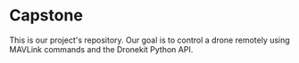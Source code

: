 # Capstone
This is our project's repository. Our goal is to control a drone remotely using MAVLink commands and the Dronekit Python API. 
